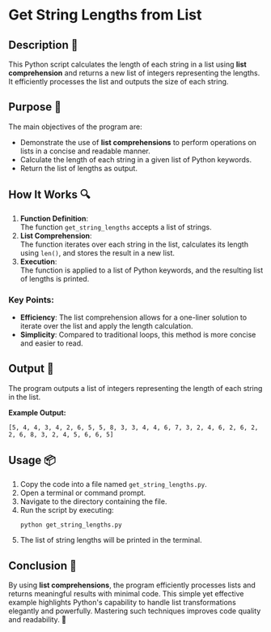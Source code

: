 # Get String Lengths from List

## Description 📝

This Python script calculates the length of each string in a list using **list comprehension** and returns a new list of integers representing the lengths.
It efficiently processes the list and outputs the size of each string.

## Purpose 🎯

The main objectives of the program are:

-   Demonstrate the use of **list comprehensions** to perform operations on lists in a concise and readable manner.
-   Calculate the length of each string in a given list of Python keywords.
-   Return the list of lengths as output.

## How It Works 🔍

1. **Function Definition**:  
   The function `get_string_lengths` accepts a list of strings.
2. **List Comprehension**:  
   The function iterates over each string in the list, calculates its length using `len()`, and stores the result in a new list.
3. **Execution**:  
   The function is applied to a list of Python keywords, and the resulting list of lengths is printed.

### Key Points:

-   **Efficiency**: The list comprehension allows for a one-liner solution to iterate over the list and apply the length calculation.
-   **Simplicity**: Compared to traditional loops, this method is more concise and easier to read.

## Output 📜

The program outputs a list of integers representing the length of each string in the list.

**Example Output:**

```
[5, 4, 4, 3, 4, 2, 6, 5, 5, 8, 3, 3, 4, 4, 6, 7, 3, 2, 4, 6, 2, 6, 2, 2, 6, 8, 3, 2, 4, 5, 6, 6, 5]
```

## Usage 📦

1. Copy the code into a file named `get_string_lengths.py`.
2. Open a terminal or command prompt.
3. Navigate to the directory containing the file.
4. Run the script by executing:
    ```bash
    python get_string_lengths.py
    ```
5. The list of string lengths will be printed in the terminal.

## Conclusion 🚀

By using **list comprehensions**, the program efficiently processes lists and returns meaningful results with minimal code.
This simple yet effective example highlights Python's capability to handle list transformations elegantly and powerfully.
Mastering such techniques improves code quality and readability. 🌟

